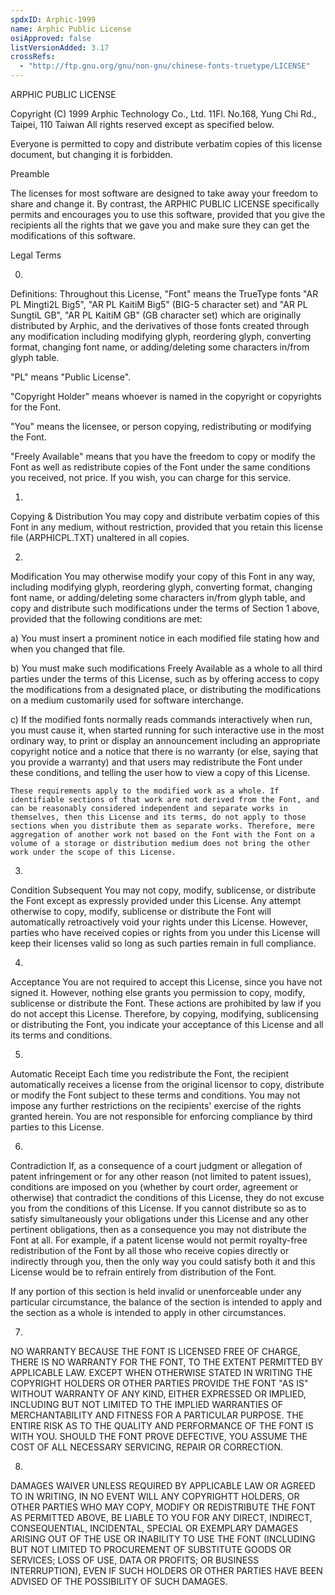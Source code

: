 ```yaml
---
spdxID: Arphic-1999
name: Arphic Public License
osiApproved: false
listVersionAdded: 3.17
crossRefs: 
  - "http://ftp.gnu.org/gnu/non-gnu/chinese-fonts-truetype/LICENSE"
---
```


ARPHIC PUBLIC LICENSE

Copyright (C) 1999 Arphic Technology Co., Ltd. 11Fl. No.168, Yung Chi Rd., Taipei, 110 Taiwan All rights reserved except as specified below.

Everyone is permitted to copy and distribute verbatim copies of this license document, but changing it is forbidden.

Preamble

The licenses for most software are designed to take away your freedom to share and change it. By contrast, the ARPHIC PUBLIC LICENSE specifically permits and encourages you to use this software, provided that you give the recipients all the rights that we gave you and make sure they can get the modifications of this software.

Legal Terms

0.
  Definitions: Throughout this License, "Font" means the TrueType fonts "AR PL Mingti2L Big5", "AR PL KaitiM Big5" (BIG-5 character set) and "AR PL SungtiL GB", "AR PL KaitiM GB" (GB character set) which are originally distributed by Arphic, and the derivatives of those fonts created through any modification including modifying glyph, reordering glyph, converting format, changing font name, or adding/deleting some characters in/from glyph table.

  "PL" means "Public License".

  "Copyright Holder" means whoever is named in the copyright or copyrights for the Font.

  "You" means the licensee, or person copying, redistributing or modifying the Font.

  "Freely Available" means that you have the freedom to copy or modify the Font as well as redistribute copies of the Font under the same conditions you received, not price. If you wish, you can charge for this service.

1.
  Copying & Distribution You may copy and distribute verbatim copies of this Font in any medium, without restriction, provided that you retain this license file (ARPHICPL.TXT) unaltered in all copies.

2.
  Modification You may otherwise modify your copy of this Font in any way, including modifying glyph, reordering glyph, converting format, changing font name, or adding/deleting some characters in/from glyph table, and copy and distribute such modifications under the terms of Section 1 above, provided that the following conditions are met:

  a)
    You must insert a prominent notice in each modified file stating how and when you changed that file.

  b)
    You must make such modifications Freely Available as a whole to all third parties under the terms of this License, such as by offering access to copy the modifications from a designated place, or distributing the modifications on a medium customarily used for software interchange.

  c)
    If the modified fonts normally reads commands interactively when run, you must cause it, when started running for such interactive use in the most ordinary way, to print or display an announcement including an appropriate copyright notice and a notice that there is no warranty (or else, saying that you provide a warranty) and that users may redistribute the Font under these conditions, and telling the user how to view a copy of this License.

    These requirements apply to the modified work as a whole. If identifiable sections of that work are not derived from the Font, and can be reasonably considered independent and separate works in themselves, then this License and its terms, do not apply to those sections when you distribute them as separate works. Therefore, mere aggregation of another work not based on the Font with the Font on a volume of a storage or distribution medium does not bring the other work under the scope of this License.

3.
  Condition Subsequent You may not copy, modify, sublicense, or distribute the Font except as expressly provided under this License. Any attempt otherwise to copy, modify, sublicense or distribute the Font will automatically retroactively void your rights under this License. However, parties who have received copies or rights from you under this License will keep their licenses valid so long as such parties remain in full compliance.

4.
  Acceptance You are not required to accept this License, since you have not signed it. However, nothing else grants you permission to copy, modify, sublicense or distribute the Font. These actions are prohibited by law if you do not accept this License. Therefore, by copying, modifying, sublicensing or distributing the Font, you indicate your acceptance of this License and all its terms and conditions.

5.
  Automatic Receipt Each time you redistribute the Font, the recipient automatically receives a license from the original licensor to copy, distribute or modify the Font subject to these terms and conditions. You may not impose any further restrictions on the recipients' exercise of the rights granted herein. You are not responsible for enforcing compliance by third parties to this License.

6.
  Contradiction If, as a consequence of a court judgment or allegation of patent infringement or for any other reason (not limited to patent issues), conditions are imposed on you (whether by court order, agreement or otherwise) that contradict the conditions of this License, they do not excuse you from the conditions of this License. If you cannot distribute so as to satisfy simultaneously your obligations under this License and any other pertinent obligations, then as a consequence you may not distribute the Font at all. For example, if a patent license would not permit royalty-free redistribution of the Font by all those who receive copies directly or indirectly through you, then the only way you could satisfy both it and this License would be to refrain entirely from distribution of the Font.

  If any portion of this section is held invalid or unenforceable under any particular circumstance, the balance of the section is intended to apply and the section as a whole is intended to apply in other circumstances.

7.
  NO WARRANTY BECAUSE THE FONT IS LICENSED FREE OF CHARGE, THERE IS NO WARRANTY FOR THE FONT, TO THE EXTENT PERMITTED BY APPLICABLE LAW. EXCEPT WHEN OTHERWISE STATED IN WRITING THE COPYRIGHT HOLDERS OR OTHER PARTIES PROVIDE THE FONT "AS IS" WITHOUT WARRANTY OF ANY KIND, EITHER EXPRESSED OR IMPLIED, INCLUDING BUT NOT LIMITED TO THE IMPLIED WARRANTIES OF MERCHANTABILITY AND FITNESS FOR A PARTICULAR PURPOSE. THE ENTIRE RISK AS TO THE QUALITY AND PERFORMANCE OF THE FONT IS WITH YOU. SHOULD THE FONT PROVE DEFECTIVE, YOU ASSUME THE COST OF ALL NECESSARY SERVICING, REPAIR OR CORRECTION.

8.
  DAMAGES WAIVER UNLESS REQUIRED BY APPLICABLE LAW OR AGREED TO IN WRITING, IN NO EVENT WILL ANY COPYRIGHTT HOLDERS, OR OTHER PARTIES WHO MAY COPY, MODIFY OR REDISTRIBUTE THE FONT AS PERMITTED ABOVE, BE LIABLE TO YOU FOR ANY DIRECT, INDIRECT, CONSEQUENTIAL, INCIDENTAL, SPECIAL OR EXEMPLARY DAMAGES ARISING OUT OF THE USE OR INABILITY TO USE THE FONT (INCLUDING BUT NOT LIMITED TO PROCUREMENT OF SUBSTITUTE GOODS OR SERVICES; LOSS OF USE, DATA OR PROFITS; OR BUSINESS INTERRUPTION), EVEN IF SUCH HOLDERS OR OTHER PARTIES HAVE BEEN ADVISED OF THE POSSIBILITY OF SUCH DAMAGES.

